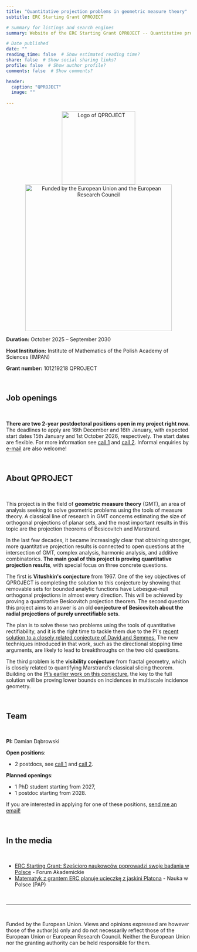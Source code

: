 ```yaml
---
title: "Quantitative projection problems in geometric measure theory"
subtitle: ERC Starting Grant QPROJECT

# Summary for listings and search engines
summary: Website of the ERC Starting Grant QPROJECT -- Quantitative projection problems in geometric measure theory.

# Date published
date: ""
reading_time: false  # Show estimated reading time?
share: false  # Show social sharing links?
profile: false  # Show author profile?
comments: false  # Show comments?

header:
  caption: "QPROJECT"
  image: ""
  
---
```


<center><img title="QPROJECT logo" alt="Logo of QPROJECT" src="/images/logo-qproject-background.png" width="200"><img title="EU and ERC logos" alt="Funded by the European Union and the European Research Council" src="/images/logo-erc.png" width="400"></center>

**Duration:** October 2025 – September 2030

**Host Institution:** Institute of Mathematics of the Polish Academy of Sciences (IMPAN)

**Grant number:** 101219218 QPROJECT

<br>

## Job openings

<br>

**There are two 2-year postdoctoral positions open in my project right now.** The deadlines to apply are 16th December and 16th January, with expected start dates 15th January and 1st October 2026, respectively. The start dates are flexible. For more information see [call 1](https://www.impan.pl/images/Konkursy/2025_Rok_rozstrzygniecia/Konkurs-postdoc1_ERC_Dabrowski_ang.pdf) and [call 2](https://www.impan.pl/images/Konkursy/2025_Rok_rozstrzygniecia/Konkurs-postdoc2_ERC_Dabrowski_ang.pdf). Informal enquiries by [e-mail](mailto:ddabrowski@impan.pl) are also welcome!

<br>

## About QPROJECT

<br>

This project is in the field of **geometric measure theory** (GMT), an area of analysis seeking to solve geometric problems using the tools of measure theory. A classical line of research in GMT concerns estimating the size of orthogonal projections of planar sets, and the most important results in this topic are the projection theorems of Besicovitch and Marstrand. 

In the last few decades, it became increasingly clear that obtaining stronger, more quantitative projection results is connected to open questions at the intersection of GMT, complex analysis, harmonic analysis, and additive combinatorics. **The main goal of this project is proving quantitative projection results**, with special focus on three concrete questions. 

The first is **Vitushkin's conjecture** from 1967. One of the key objectives of QPROJECT is completing the solution to this conjecture by showing that removable sets for bounded analytic functions have Lebesgue-null orthogonal projections in almost every direction. This will be achieved by proving a quantitative Besicovitch projection theorem. The second question this project aims to answer is an old **conjecture of Besicovitch about the radial projections of purely unrectifiable sets**.

The plan is to solve these two problems using the tools of quantitative rectifiability, and it is the right time to tackle them due to the PI's [recent solution to a closely related conjecture of David and Semmes.](/publication/2024-favard-length/) The new techniques introduced in that work, such as the directional stopping time arguments, are likely to lead to breakthroughs on the two old questions.

The third problem is the **visibility conjecture** from fractal geometry, which is closely related to quantifying Marstrand’s classical slicing theorem. Building on the [PI’s earlier work on this conjecture](/publication/2023-visible-parts/), the key to the full solution will be proving lower bounds on incidences in multiscale incidence geometry.

<br>

## Team

<br>

**PI:** Damian Dąbrowski

**Open positions**:
- 2 postdocs, see [call 1](https://www.impan.pl/images/Konkursy/2025_Rok_rozstrzygniecia/Konkurs-postdoc1_ERC_Dabrowski_ang.pdf) and [call 2](https://www.impan.pl/images/Konkursy/2025_Rok_rozstrzygniecia/Konkurs-postdoc2_ERC_Dabrowski_ang.pdf).

**Planned openings**: 
- 1 PhD student starting from 2027,
- 1 postdoc starting from 2028.


If you are interested in applying for one of these positions, [send me an email!](mailto:ddabrowski@impan.pl)

<br>

## In the media

<br>

- [ERC Starting Grant: Sześcioro naukowców poprowadzi swoje badania w Polsce](https://forumakademickie.pl/erc-starting-grant-szescioro-badaczy-poprowadzi-swoje-badania-w-polsce/) - Forum Akademickie
- [Matematyk z grantem ERC planuje ucieczkę z jaskini Platona](https://naukawpolsce.pl/aktualnosci/news%2C109391%2Cmatematyk-z-grantem-erc-planuje-ucieczke-z-jaskini-platona.html) - Nauka w Polsce (PAP)

<br>
<hr style="width:100%"> 
<br>

Funded by the European Union. Views and opinions expressed are however those of the author(s) only
and do not necessarily reflect those of the European Union or European Research Council. Neither
the European Union nor the granting authority can be held responsible for them.
